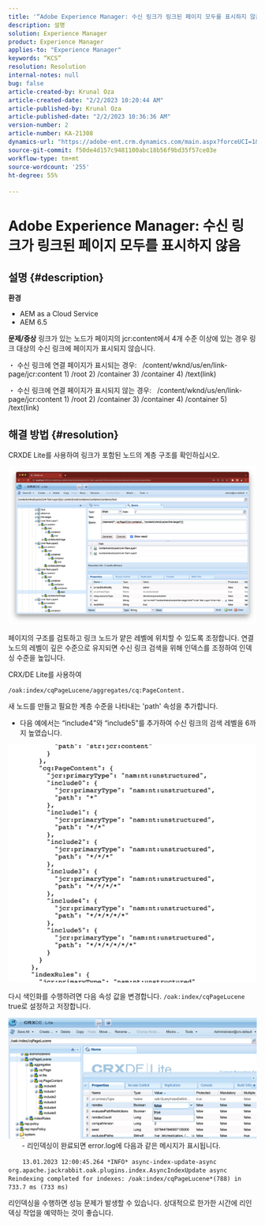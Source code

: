 ```yaml
---
title: '“Adobe Experience Manager: 수신 링크가 링크된 페이지 모두를 표시하지 않음”'
description: 설명
solution: Experience Manager
product: Experience Manager
applies-to: "Experience Manager"
keywords: “KCS”
resolution: Resolution
internal-notes: null
bug: false
article-created-by: Krunal Oza
article-created-date: "2/2/2023 10:20:44 AM"
article-published-by: Krunal Oza
article-published-date: "2/2/2023 10:36:36 AM"
version-number: 2
article-number: KA-21308
dynamics-url: "https://adobe-ent.crm.dynamics.com/main.aspx?forceUCI=1&pagetype=entityrecord&etn=knowledgearticle&id=8bd6223a-e3a2-ed11-aad1-6045bd006149"
source-git-commit: f50de4d157c9481100abc18b56f9bd35f57ce03e
workflow-type: tm+mt
source-wordcount: '255'
ht-degree: 55%

---
```


# Adobe Experience Manager: 수신 링크가 링크된 페이지 모두를 표시하지 않음

## 설명 {#description}

<b>환경</b>
- AEM as a Cloud Service
- AEM 6.5



<b>문제/증상</b>
링크가 있는 노드가 페이지의 jcr:content에서 4개 수준 이상에 있는 경우 링크 대상의 수신 링크에 페이지가 표시되지 않습니다.

・ 수신 링크에 연결 페이지가 표시되는 경우:   /content/wknd/us/en/link-page/jcr:content 1) /root 2) /container 3) /container 4) /text(link)

・ 수신 링크에 연결 페이지가 표시되지 않는 경우:   /content/wknd/us/en/link-page/jcr:content 1) /root 2) /container 3) /container 4) /container 5) /text(link)


## 해결 방법 {#resolution}


CRXDE Lite를 사용하여 링크가 포함된 노드의 계층 구조를 확인하십시오.

![](assets/667a70ba-a39b-ed11-aad1-6045bd0065b6.png)

페이지의 구조를 검토하고 링크 노드가 얕은 레벨에 위치할 수 있도록 조정합니다.
연결 노드의 레벨이 깊은 수준으로 유지되면 수신 링크 검색을 위해 인덱스를 조정하여 인덱싱 수준을 높입니다.

CRX/DE Lite를 사용하여


```
/oak:index/cqPageLucene/aggregates/cq:PageContent.
```

새 노드를 만들고 필요한 계층 수준을 나타내는 &#39;path&#39; 속성을 추가합니다.
- 다음 예에서는 “include4”와 “include5”를 추가하여 수신 링크의 검색 레벨을 6까지 높였습니다.

![](assets/72c18342-0e9e-ed11-aad1-6045bd0067ea.png)

다시 색인화를 수행하려면 다음 속성 값을 변경합니다. `/oak:index/cqPageLucene` true로 설정하고 저장합니다.

![](assets/a4203d8b-0e9e-ed11-aad1-6045bd0067ea.png)
  
    - 리인덱싱이 완료되면 error.log에 다음과 같은 메시지가 표시됩니다.

`    13.01.2023 12:00:45.264 *INFO* async-index-update-async org.apache.jackrabbit.oak.plugins.index.AsyncIndexUpdate async Reindexing completed for indexes: /oak:index/cqPageLucene*(788) in 733.7 ms (733 ms)`

리인덱싱을 수행하면 성능 문제가 발생할 수 있습니다.
 상대적으로 한가한 시간에 리인덱싱 작업을 예약하는 것이 좋습니다.
